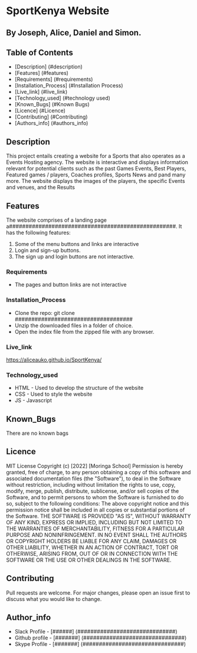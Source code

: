 # SportKenya Website
## By Joseph, Alice, Daniel and Simon.
## Table of Contents
- [Description] (#description)
- [Features] (#features)
- [Requirements] (#requirements)
- [Installation_Process] (#Installation Process)
- [Live_link] (#live_link)
- [Technology_used] (#technology used)
- [Known_Bugs] (#Known Bugs)
- [Licence] (#Licence)
- [Contributing] (#Contributing)
- [Authors_info] (#authors_info)

## Description
<p>This project entails creating a website for a Sports that also operates as a Events Hosting agency. The website is interactive and displays information relevant for potential clients such as the past Games Events, Best Players, Featured games / players, Coaches profiles, Sports News and pand many more. The website displays the images of the players, the specific Events and venues, and the Results</p>

## Features
The website comprises of a landing page a###################################################. It has the following features:
1. Some of the menu buttons and links are interactive
2. Login and sign-up buttons.
3. The sign up and login buttons are not interactive.


### Requirements
* The pages and button links are not interactive

### Installation_Process

* Clone the repo: git clone ####################################
* Unzip the downloaded files in a folder of choice.
* Open the index file from the zipped file with any browser.

### Live_link
https://aliceauko.github.io/SportKenya/

### Technology_used
* HTML - Used to develop the structure of the website
* CSS - Used to style the website
* JS - Javascript

## Known_Bugs
There are no known bags

## Licence
MIT License
Copyright (c) [2022] [Moringa School]
Permission is hereby granted, free of charge, to any person obtaining a copy
of this software and associated documentation files (the "Software"), to deal
in the Software without restriction, including without limitation the rights
to use, copy, modify, merge, publish, distribute, sublicense, and/or sell
copies of the Software, and to permit persons to whom the Software is
furnished to do so, subject to the following conditions:
The above copyright notice and this permission notice shall be included in all
copies or substantial portions of the Software.
THE SOFTWARE IS PROVIDED "AS IS", WITHOUT WARRANTY OF ANY KIND, EXPRESS OR
IMPLIED, INCLUDING BUT NOT LIMITED TO THE WARRANTIES OF MERCHANTABILITY,
FITNESS FOR A PARTICULAR PURPOSE AND NONINFRINGEMENT. IN NO EVENT SHALL THE
AUTHORS OR COPYRIGHT HOLDERS BE LIABLE FOR ANY CLAIM, DAMAGES OR OTHER
LIABILITY, WHETHER IN AN ACTION OF CONTRACT, TORT OR OTHERWISE, ARISING FROM,
OUT OF OR IN CONNECTION WITH THE SOFTWARE OR THE USE OR OTHER DEALINGS IN THE
SOFTWARE.

## Contributing
Pull requests are welcome. For major changes, please open an issue first to discuss what you would like to change.

## Author_info
* Slack Profile - [######]  (##############################)
* Github profile - [#######] (###############################)
* Skype Profile - [#######]  (###############################)

